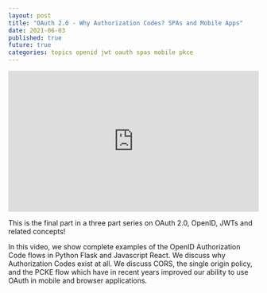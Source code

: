 ```yaml
---
layout: post
title: "OAuth 2.0 - Why Authorization Codes? SPAs and Mobile Apps"
date: 2021-06-03
published: true
future: true
categories: topics openid jwt oauth spas mobile pkce
---
```


<div style="padding:56.25% 0 0 0;position:relative;"><iframe src="https://player.vimeo.com/video/559088129?badge=0&amp;autopause=0&amp;player_id=0&amp;app_id=58479" frameborder="0" allow="autoplay; fullscreen; picture-in-picture" allowfullscreen style="position:absolute;top:0;left:0;width:100%;height:100%;" title="OAuth Pt 3"></iframe></div><script src="https://player.vimeo.com/api/player.js"></script>


This is the final part in a three part series on OAuth 2.0, OpenID, JWTs and related concepts!


In this video, we show complete examples of the OpenID Authorization Code flows in Python Flask and Javascript React.  We discuss why Authorization Codes exist at all.  We discuss CORS, the single origin policy, and the PCKE flow which have in recent years improved our ability to use OAuth in mobile and browser applications.
